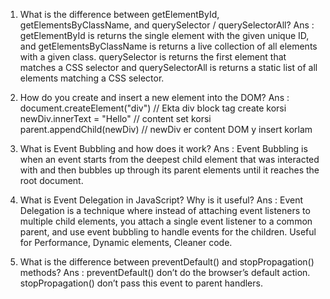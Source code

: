 1. What is the difference between getElementById, getElementsByClassName, and querySelector / querySelectorAll?
Ans : getElementById is returns the single element with the given unique ID, and getElementsByClassName is returns a live collection of all elements with a given class.
querySelector is returns the first element that matches a CSS selector and querySelectorAll is returns a static list of all elements matching a CSS selector.

2. How do you create and insert a new element into the DOM?
Ans : document.createElement("div") // Ekta div block tag create korsi
newDiv.innerText = "Hello" // content set korsi
parent.appendChild(newDiv) // newDiv er content DOM y insert korlam

3. What is Event Bubbling and how does it work?
Ans : Event Bubbling is when an event starts from the deepest child element that was interacted with and then bubbles up through its parent elements until it reaches the root document.

4. What is Event Delegation in JavaScript? Why is it useful?
Ans : Event Delegation is a technique where instead of attaching event listeners to multiple child elements, you attach a single event listener to a common parent, and use event bubbling to handle events for the children.
Useful for Performance, Dynamic elements, Cleaner code.

5. What is the difference between preventDefault() and stopPropagation() methods?
Ans : preventDefault() don’t do the browser’s default action.
stopPropagation() don’t pass this event to parent handlers.